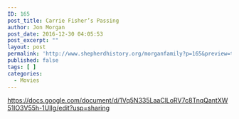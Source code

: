 ```yaml
---
ID: 165
post_title: Carrie Fisher’s Passing
author: Jon Morgan
post_date: 2016-12-30 04:05:53
post_excerpt: ""
layout: post
permalink: 'http://www.shepherdhistory.org/morganfamily?p=165&preview=true&preview_id=165'
published: false
tags: [ ]
categories:
  - Movies
---
```

https://docs.google.com/document/d/1Vq5N335LaaClLoRV7c8TnqQantXW51lO3V55h-1UIIg/edit?usp=sharing
